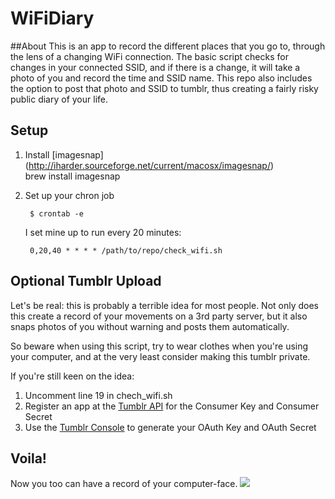 WiFiDiary
=========
##About
This is an app to record the different places that you go to, through the lens of a changing WiFi connection. The basic script checks for changes in your connected SSID, and if there is a change, it will take a photo of you and record the time and SSID name. This repo also includes the option to post that photo and SSID to tumblr, thus creating a fairly risky public diary of your life.

## Setup
1. Install [imagesnap]
(http://iharder.sourceforge.net/current/macosx/imagesnap/)	
		brew install imagesnap
	
2. Set up your chron job

		$ crontab -e

	I set mine up to run every 20 minutes:
	
		0,20,40 * * * * /path/to/repo/check_wifi.sh

## Optional Tumblr Upload

Let's be real: this is probably a terrible idea for most people. Not only does this create a record of your movements on a 3rd party server, but it also snaps photos of you without warning and posts them automatically.

So beware when using this script, try to wear clothes when you're using your computer, and at the very least consider making this tumblr private.

If you're still keen on the idea:

1. Uncomment line 19 in chech_wifi.sh
2. Register an app at the [Tumblr API](https://www.tumblr.com/docs/en/api/v2) for the Consumer Key and Consumer Secret
3. Use the [Tumblr Console](https://api.tumblr.com/console) to generate your OAuth Key and OAuth Secret

## Voila!
Now you too can have a record of your computer-face.
![](http://33.media.tumblr.com/91ab16582ec3e9103aa77d8f1c4aabb6/tumblr_nc82suIKUT1tmz7aco1_1280.jpg)